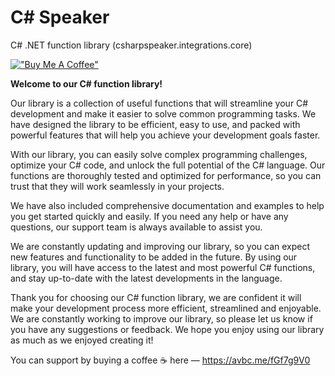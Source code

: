# C# Speaker
C# .NET function library (csharpspeaker.integrations.core)

[!["Buy Me A Coffee"](https://www.buymeacoffee.com/assets/img/custom_images/orange_img.png)](https://avbc.me/fGf7g9V0)

**Welcome to our C# function library!**

Our library is a collection of useful functions that will streamline your C# development and make it easier to solve common programming tasks. We have designed the library to be efficient, easy to use, and packed with powerful features that will help you achieve your development goals faster.

With our library, you can easily solve complex programming challenges, optimize your C# code, and unlock the full potential of the C# language. Our functions are thoroughly tested and optimized for performance, so you can trust that they will work seamlessly in your projects.

We have also included comprehensive documentation and examples to help you get started quickly and easily. If you need any help or have any questions, our support team is always available to assist you.

We are constantly updating and improving our library, so you can expect new features and functionality to be added in the future. By using our library, you will have access to the latest and most powerful C# functions, and stay up-to-date with the latest developments in the language.

Thank you for choosing our C# function library, we are confident it will make your development process more efficient, streamlined and enjoyable. We are constantly working to improve our library, so please let us know if you have any suggestions or feedback. We hope you enjoy using our library as much as we enjoyed creating it!

You can support by buying a coffee ☕️ here — https://avbc.me/fGf7g9V0
